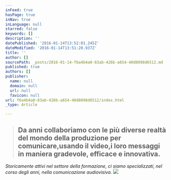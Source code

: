 ```yaml
---
inFeed: true
hasPage: true
inNav: true
inLanguage: null
starred: false
keywords: []
description: ''
datePublished: '2016-01-14T13:52:01.245Z'
dateModified: '2016-01-14T13:51:20.937Z'
title: ''
author: []
sourcePath: _posts/2016-01-14-f6a4b4a0-83ab-426b-a654-40d8098d6512.md
published: true
authors: []
publisher:
  name: null
  domain: null
  url: null
  favicon: null
url: f6a4b4a0-83ab-426b-a654-40d8098d6512/index.html
_type: Article

---
```

> ## Da anni collaboriamo con le più diverse realtà del mondo della produzione per comunicare,usando il video,i loro messaggi in maniera gradevole, efficace e innovativa.

_Storicamente attivi nel settore della formazione, ci siamo specializzati, nel corso degli anni, nella comunicazione audiovisiva._
![](https://the-grid-user-content.s3-us-west-2.amazonaws.com/1915bcdf-cdcb-4a30-b72e-765a55fe4335.jpg)